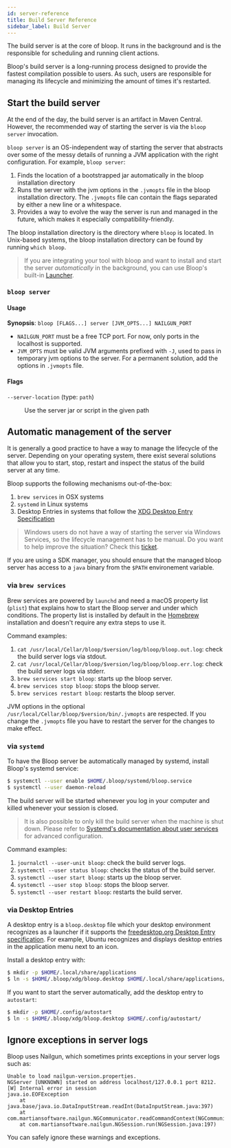 ```yaml
---
id: server-reference
title: Build Server Reference
sidebar_label: Build Server
---
```


The build server is at the core of bloop. It runs in the background and is
the responsible for scheduling and running client actions.

Bloop's build server is a long-running process designed to provide the fastest
compilation possible to users. As such, users are responsible for managing its
lifecycle and minimizing the amount of times it's restarted.

## Start the build server

At the end of the day, the build server is an artifact in Maven Central. However,
the recommended way of starting the server is via the `bloop server` invocation.

`bloop server` is an OS-independent way of starting the server that abstracts over
some of the messy details of running a JVM application with the right configuration.
For example, `bloop server`:

1. Finds the location of a bootstrapped jar automatically in the bloop installation
   directory
1. Runs the server with the jvm options in the `.jvmopts` file in the bloop installation
   directory. The `.jvmopts` file can contain the flags separated by either a new line or
   a whitespace.
1. Provides a way to evolve the way the server is run and managed in the future, which
   makes it especially compatibility-friendly.
   
The bloop installation directory is the directory where `bloop` is located. In Unix-based
systems, the bloop installation directory can be found by running `which bloop`.

<blockquote class="grab-attention">
If you are integrating your tool with bloop and want to install and start the server
<i>automatically</i> in the background, you can use Bloop's built-in <a href="launcher-reference">Launcher</a>.
</blockquote>

### `bloop server`

#### Usage

**Synopsis**: `bloop [FLAGS...] server [JVM_OPTS...] NAILGUN_PORT`

* `NAILGUN_PORT` must be a free TCP port. For now, only ports in the localhost is
  supported.
* `JVM_OPTS` must be valid JVM arguments prefixed with `-J`, used to pass in
  temporary jvm options to the server. For a permanent solution, add the options in
  `.jvmopts` file.
  
#### Flags

<dl>
  <dt><code>--server-location</code> (type: <code>path</code>)</dt>
  <dd><p>Use the server jar or script in the given path</p></dd>
</dl>

## Automatic management of the server

It is generally a good practice to have a way to manage the lifecycle of the server. 
Depending on your operating system, there exist several solutions that allow you to
start, stop, restart and inspect the status of the build server at any time.

Bloop supports the following mechanisms out-of-the-box:

1. `brew services` in OSX systems
1. `systemd` in Linux systems
1. Desktop Entries in systems that follow the [XDG Desktop Entry Specification](https://standards.freedesktop.org/desktop-entry-spec/latest/)

> Windows users do not have a way of starting the server via Windows Services, so the
> lifecycle management has to be manual. Do you want to help improve the situation?
> Check this [ticket](https://github.com/scalacenter/bloop/issues/766).

If you are using a SDK manager, you should ensure that the managed bloop server has 
access to a `java` binary from the `$PATH` environement variable.

### via `brew services`

Brew services are powered by `launchd` and need a macOS property list (`plist`) that explains how to
start the Bloop server and under which conditions. The property list is installed by default in the
[Homebrew](../setup#homebrew) installation and doesn't require any extra steps to use it.

Command examples:

1. `cat /usr/local/Cellar/bloop/$version/log/bloop/bloop.out.log`: check the build server logs via stdout.
1. `cat /usr/local/Cellar/bloop/$version/log/bloop/bloop.err.log`: check the build server logs via stderr.
1. `brew services start bloop`: starts up the bloop server.
1. `brew services stop bloop`: stops the bloop server.
1. `brew services restart bloop`: restarts the bloop server.

JVM options in the optional `/usr/local/Cellar/bloop/$version/bin/.jvmopts` are respected.
If you change the `.jvmopts` file you have to restart the server for the changes to make effect.

### via `systemd`

To have the Bloop server be automatically managed by systemd, install Bloop's systemd service:

```bash
$ systemctl --user enable $HOME/.bloop/systemd/bloop.service
$ systemctl --user daemon-reload
```

The build server will be started whenever you log in your computer and killed whenever your session
is closed.

<blockquote>
<p>
It is also possible to only kill the build server when the machine is shut down. Please refer to <a
href="https://wiki.archlinux.org/index.php/Systemd/Users">Systemd's documentation about user
services</a> for advanced configuration.
</p>
</blockquote>

Command examples:

1. `journalctl --user-unit bloop`: check the build server logs.
1. `systemctl --user status bloop`: checks the status of the build server.
1. `systemctl --user start bloop`: starts up the bloop server.
1. `systemctl --user stop bloop`: stops the bloop server.
1. `systemctl --user restart bloop`: restarts the build server.



### via Desktop Entries

A desktop entry is a `bloop.desktop` file which your desktop environment recognizes as a launcher if
it supports the [freedesktop.org Desktop Entry
specification](https://specifications.freedesktop.org/desktop-entry-spec/desktop-entry-spec-latest.html).
For example, Ubuntu recognizes and displays desktop entries in the application menu next to an icon.

Install a desktop entry with:

```bash
$ mkdir -p $HOME/.local/share/applications
$ ln -s $HOME/.bloop/xdg/bloop.desktop $HOME/.local/share/applications/
```

If you want to start the server automatically, add the desktop entry to `autostart`:

```bash
$ mkdir -p $HOME/.config/autostart
$ ln -s $HOME/.bloop/xdg/bloop.desktop $HOME/.config/autostart/
```

## Ignore exceptions in server logs

Bloop uses Nailgun, which sometimes prints exceptions in your server logs
such as:

```
Unable to load nailgun-version.properties.
NGServer [UNKNOWN] started on address localhost/127.0.0.1 port 8212.
[W] Internal error in session
java.io.EOFException
	at java.base/java.io.DataInputStream.readInt(DataInputStream.java:397)
	at com.martiansoftware.nailgun.NGCommunicator.readCommandContext(NGCommunicator.java:140)
	at com.martiansoftware.nailgun.NGSession.run(NGSession.java:197)
```

You can safely ignore these warnings and exceptions.
